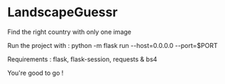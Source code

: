 # LandscapeGuessr
Find the right country with only one image

Run the project with : 
python -m flask run --host=0.0.0.0 --port=$PORT

Requirements : 
flask, flask-session, requests & bs4

You're good to go ! 

